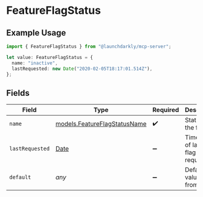 # FeatureFlagStatus

## Example Usage

```typescript
import { FeatureFlagStatus } from "@launchdarkly/mcp-server";

let value: FeatureFlagStatus = {
  name: "inactive",
  lastRequested: new Date("2020-02-05T18:17:01.514Z"),
};
```

## Fields

| Field                                                                                         | Type                                                                                          | Required                                                                                      | Description                                                                                   | Example                                                                                       |
| --------------------------------------------------------------------------------------------- | --------------------------------------------------------------------------------------------- | --------------------------------------------------------------------------------------------- | --------------------------------------------------------------------------------------------- | --------------------------------------------------------------------------------------------- |
| `name`                                                                                        | [models.FeatureFlagStatusName](../models/featureflagstatusname.md)                            | :heavy_check_mark:                                                                            | Status of the flag                                                                            | inactive                                                                                      |
| `lastRequested`                                                                               | [Date](https://developer.mozilla.org/en-US/docs/Web/JavaScript/Reference/Global_Objects/Date) | :heavy_minus_sign:                                                                            | Timestamp of last time flag was requested                                                     | 2020-02-05T18:17:01.514Z                                                                      |
| `default`                                                                                     | *any*                                                                                         | :heavy_minus_sign:                                                                            | Default value seen from code                                                                  |                                                                                               |